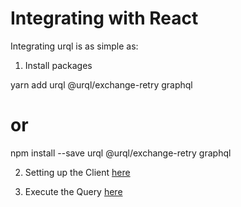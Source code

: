 # Integrating with React

Integrating urql is as simple as:

1.  Install packages

yarn add urql @urql/exchange-retry graphql

# or

npm install --save urql @urql/exchange-retry graphql

2.  Setting up the Client [here](src/App.js)

3.  Execute the Query [here](src/pages/PokemonList.js)

